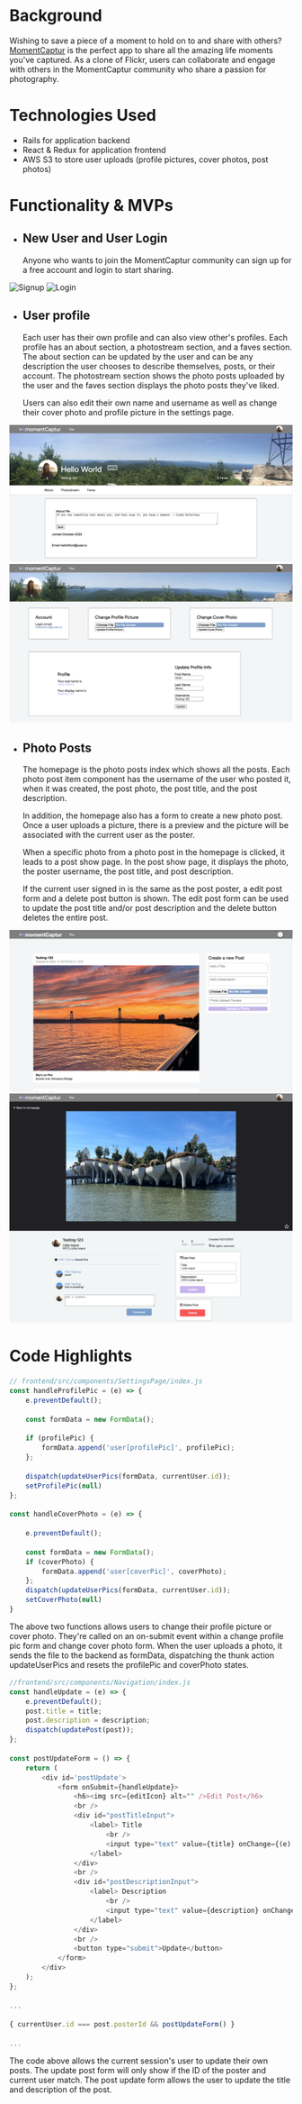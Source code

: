 # Background

Wishing to save a piece of a moment to hold on to and share with others? [MomentCaptur](https://momentcaptur.herokuapp.com/ "MomentCaptur") is the perfect app to share all the amazing life moments you've captured. As a clone of Flickr, users can collaborate and engage with others in the MomentCaptur community who share a passion for photography.

# Technologies Used
* Rails for application backend
* React & Redux for application frontend
* AWS S3 to store user uploads (profile pictures, cover photos, post photos)


# Functionality & MVPs

* ## New User and User Login
    Anyone who wants to join the MomentCaptur community can sign up for a free account and login to start sharing.

![Signup](./signup.png)
![Login](./login.png)
* ## User profile
    Each user has their own profile and can also view other's profiles. Each profile has an about section, a photostream section, and a faves section. The about section can be updated by the user and can be any description the user chooses to describe themselves, posts, or their account. The photostream section shows the photo posts uploaded by the user and the faves section displays the photo posts they've liked.

    Users can also edit their own name and username as well as change their cover photo and profile picture in the settings page.

 ![UserProfile](./userProfile.png)
 ![UserSettings](./userSettings.png)

* ## Photo Posts
    The homepage is the photo posts index which shows all the posts. Each photo post item component has the username of the user who posted it, when it was created, the post photo, the post title, and the post description. 
    
    In addition, the homepage also has a form to create a new photo post. Once a user uploads a picture, there is a preview and the picture will be associated with the current user as the poster.


    When a specific photo from a photo post in the homepage is clicked, it leads to a post show page. In the post show page, it displays the photo, the poster username, the post title, and post description. 
    
    If the current user signed in is the same as the post poster, a edit post form and a delete post button is shown. The edit post form can be used to update the post title and/or post description and the delete button deletes the entire post.  

 ![postIndex](./postIndex.png)
![postShow](./postShow.png)


# Code Highlights

```javascript
// frontend/src/components/SettingsPage/index.js
const handleProfilePic = (e) => {
    e.preventDefault();

    const formData = new FormData();
    
    if (profilePic) {
        formData.append('user[profilePic]', profilePic);
    };

    dispatch(updateUserPics(formData, currentUser.id));
    setProfilePic(null)
};

const handleCoverPhoto = (e) => {

    e.preventDefault();
    
    const formData = new FormData();
    if (coverPhoto) {
        formData.append('user[coverPic]', coverPhoto);
    };
    dispatch(updateUserPics(formData, currentUser.id)); 
    setCoverPhoto(null)
}
```
The above two functions allows users to change their profile picture or cover photo. They're called on an on-submit event within a change profile pic form and change cover photo form. When the user uploads a photo, it sends the file to the backend as formData, dispatching the thunk action updateUserPics and resets the profilePic and coverPhoto states. 

```javascript
//frontend/src/components/Navigation/index.js
const handleUpdate = (e) => {
    e.preventDefault();
    post.title = title;
    post.description = description;
    dispatch(updatePost(post));
};

const postUpdateForm = () => {
    return (
        <div id='postUpdate'>
            <form onSubmit={handleUpdate}>
                <h6><img src={editIcon} alt="" />Edit Post</h6>
                <br />
                <div id="postTitleInput">
                    <label> Title
                        <br />
                        <input type="text" value={title} onChange={(e) => setTitle(e.target.value)} />
                    </label>
                </div>
                <br />
                <div id="postDescriptionInput">
                    <label> Description
                        <br />
                        <input type="text" value={description} onChange={(e) => setDescription(e.target.value)} />
                    </label>
                </div>
                <br />
                <button type="submit">Update</button>
            </form>
        </div>
    );
};

...

{ currentUser.id === post.posterId && postUpdateForm() }

...

```
The code above allows the current session's user to update their own posts. The update post form will only show if the ID of the poster and current user match. The post update form allows the user to update the title and description of the post. 


